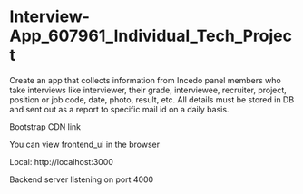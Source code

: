 # Interview-App_607961_Individual_Tech_Project

Create an app that collects information from Incedo panel members who take interviews like interviewer, their grade, interviewee, recruiter, project, position or job code, date, photo, result, etc. All details must be stored in DB and sent out as a report to specific mail id on a daily basis.

Bootstrap CDN link

<link href="https://cdn.jsdelivr.net/npm/bootstrap@5.3.0-alpha1/dist/css/bootstrap.min.css" rel="stylesheet" integrity="sha384-GLhlTQ8iRABdZLl6O3oVMWSktQOp6b7In1Zl3/Jr59b6EGGoI1aFkw7cmDA6j6gD" crossorigin="anonymous">

You can view frontend_ui in the browser

  Local:            http://localhost:3000

Backend server listening on port 4000
